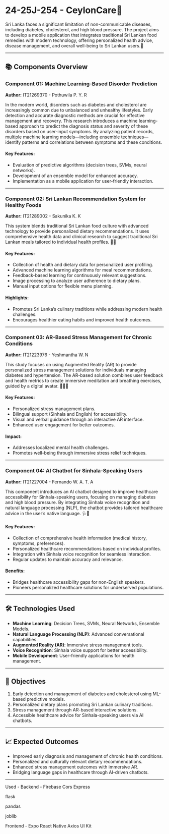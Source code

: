 # 24-25J-254 - CeylonCare🚀

Sri Lanka faces a significant limitation of non-communicable diseases, including diabetes, cholesterol, and high blood pressure. The project aims to develop a mobile application that integrates traditional Sri Lankan food remedies with modern technology, offering personalized health advice, disease management, and overall well-being to Sri Lankan users.🌟

---

## 📚 Components Overview

### **Component 01: Machine Learning-Based Disorder Prediction**

**Author:** IT21269370 - Pothuwila P. Y. R

In the modern world, disorders such as diabetes and cholesterol are increasingly common due to unbalanced and unhealthy lifestyles. Early detection and accurate diagnostic methods are crucial for effective management and recovery.
This research introduces a machine learning-based approach to predict the diagnosis status and severity of these disorders based on user-input symptoms. By analyzing patient records, multiple machine learning models—including ensemble techniques—identify patterns and correlations between symptoms and these conditions.

#### Key Features:

- Evaluation of predictive algorithms (decision trees, SVMs, neural networks).
- Development of an ensemble model for enhanced accuracy.
- Implementation as a mobile application for user-friendly interaction.

---

### **Component 02: Sri Lankan Recommendation System for Healthy Foods**

**Author:** IT21289002 - Sakunika K. K

This system blends traditional Sri Lankan food culture with advanced technology to provide personalized dietary recommendations. It uses comprehensive health data and clinical research to suggest traditional Sri Lankan meals tailored to individual health profiles. 🌾🍲

#### Key Features:

- Collection of health and dietary data for personalized user profiling.
- Advanced machine learning algorithms for meal recommendations.
- Feedback-based learning for continuously relevant suggestions.
- Image processing to analyze user adherence to dietary plans.
- Manual input options for flexible menu planning.

#### Highlights:

- Promotes Sri Lanka’s culinary traditions while addressing modern health challenges.
- Encourages healthier eating habits and improved health outcomes.

---

### **Component 03: AR-Based Stress Management for Chronic Conditions**

**Author:** IT21223976 - Yeshmantha W. N

This study focuses on using Augmented Reality (AR) to provide personalized stress management solutions for individuals managing diabetes and hypertension. The AR-based solution combines user feedback and health metrics to create immersive meditation and breathing exercises, guided by a digital avatar. 🌈🧘‍♂️

#### Key Features:

- Personalized stress management plans.
- Bilingual support (Sinhala and English) for accessibility.
- Visual and verbal guidance through an interactive AR interface.
- Enhanced user engagement for better outcomes.

#### Impact:

- Addresses localized mental health challenges.
- Promotes well-being through immersive stress relief techniques.

---

### **Component 04: AI Chatbot for Sinhala-Speaking Users**

**Author:** IT21227004 - Fernando W. A. T. A

This component introduces an AI chatbot designed to improve healthcare accessibility for Sinhala-speaking users, focusing on managing diabetes and high blood pressure. By integrating Sinhala voice recognition and natural language processing (NLP), the chatbot provides tailored healthcare advice in the user’s native language. 🩺🤖

#### Key Features:

- Collection of comprehensive health information (medical history, symptoms, preferences).
- Personalized healthcare recommendations based on individual profiles.
- Integration with Sinhala voice recognition for seamless interaction.
- Regular updates to maintain accuracy and relevance.

#### Benefits:

- Bridges healthcare accessibility gaps for non-English speakers.
- Pioneers personalized healthcare solutions for underserved populations.

---

## 🛠️ Technologies Used

- **Machine Learning**: Decision Trees, SVMs, Neural Networks, Ensemble Models.
- **Natural Language Processing (NLP)**: Advanced conversational capabilities.
- **Augmented Reality (AR)**: Immersive stress management tools.
- **Voice Recognition**: Sinhala voice support for better accessibility.
- **Mobile Development**: User-friendly applications for health management.

---

## 🎯 Objectives

1. Early detection and management of diabetes and cholesterol using ML-based predictive models.
2. Personalized dietary plans promoting Sri Lankan culinary traditions.
3. Stress management through AR-based interactive solutions.
4. Accessible healthcare advice for Sinhala-speaking users via AI chatbots.

---

## 📈 Expected Outcomes

- Improved early diagnosis and management of chronic health conditions.
- Personalized and culturally relevant dietary recommendations.
- Enhanced stress management outcomes with immersive AR.
- Bridging language gaps in healthcare through AI-driven chatbots.

---

Used -
Backend -
Firebase
Cors
Express

flask 

pandas 

joblib

Frontend -
Expo
React Native
Axios
UI Kit

